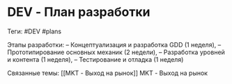 # DEV - План разработки
Теги: #DEV #plans

Этапы разработки: 
– Концептуализация и разработка GDD (1 неделя), 
– Прототипирование основных механик (2 недели), 
– Разработка уровней и контента (1 неделя),
– Тестирование и отладка (1 неделя)

Связанные темы:
[[MKT - Выход на рынок]] MKT - Выход на рынок